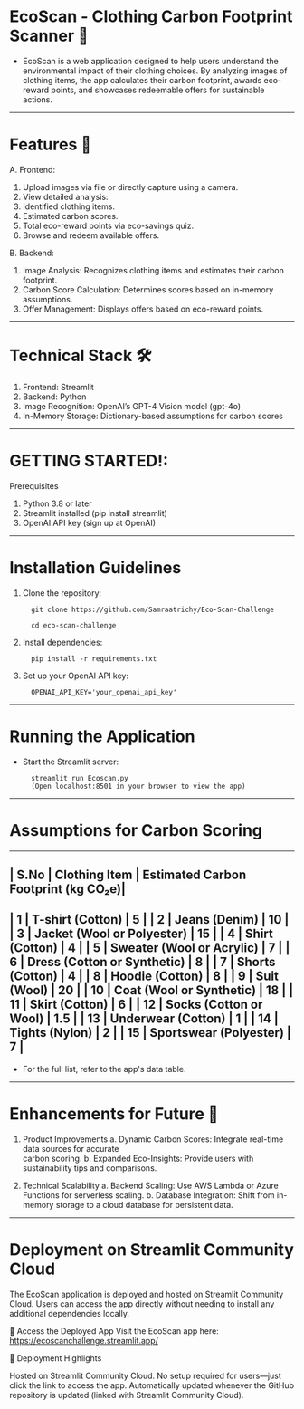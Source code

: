 # EcoScan - Clothing Carbon Footprint Scanner 🌿

* EcoScan is a web application designed to help users understand the environmental impact of their clothing choices. By analyzing images of clothing items, the app calculates their carbon footprint, awards eco-reward points, and showcases redeemable offers for sustainable actions.

-----------------------------------------------------------------------------------

# Features 🚀

A. Frontend:

1. Upload images via file or directly capture using a camera.
2. View detailed analysis:
3. Identified clothing items.
4. Estimated carbon scores.
5. Total eco-reward points via eco-savings quiz.
6. Browse and redeem available offers.

B. Backend:

1. Image Analysis: Recognizes clothing items and estimates their carbon footprint.
2. Carbon Score Calculation: Determines scores based on in-memory assumptions.
3. Offer Management: Displays offers based on eco-reward points.

------------------------------------------------------------------------------------

# Technical Stack 🛠️

1. Frontend: Streamlit
2. Backend: Python
3. Image Recognition: OpenAI’s GPT-4 Vision model (gpt-4o)
4. In-Memory Storage: Dictionary-based assumptions for carbon scores

-------------------------------------------------------------------------------------

# GETTING STARTED!: 

Prerequisites
1. Python 3.8 or later
2. Streamlit installed (pip install streamlit)
3. OpenAI API key (sign up at OpenAI)

--------------------------------------------------------------------------------------

# Installation Guidelines

1. Clone the repository:

         git clone https://github.com/Samraatrichy/Eco-Scan-Challenge

         cd eco-scan-challenge

2. Install dependencies:

         pip install -r requirements.txt

3. Set up your OpenAI API key:

         OPENAI_API_KEY='your_openai_api_key'

---------------------------------------------------------------------------------------

# Running the Application

* Start the Streamlit server:
    
        streamlit run Ecoscan.py
        (Open localhost:8501 in your browser to view the app)

---------------------------------------------------------------------------------------

# Assumptions for Carbon Scoring 
-----------------------------------------------------------------------------
| S.No | Clothing Item                | Estimated Carbon Footprint (kg CO₂e)|
-----------------------------------------------------------------------------
| 1    | T-shirt (Cotton)            | 5                                    |
| 2    | Jeans (Denim)               | 10                                   |
| 3    | Jacket (Wool or Polyester)  | 15                                   |
| 4    | Shirt (Cotton)              | 4                                    |
| 5    | Sweater (Wool or Acrylic)   | 7                                    |
| 6    | Dress (Cotton or Synthetic) | 8                                    |
| 7    | Shorts (Cotton)             | 4                                    |
| 8    | Hoodie (Cotton)             | 8                                    |
| 9    | Suit (Wool)                 | 20                                   |
| 10   | Coat (Wool or Synthetic)    | 18                                   |
| 11   | Skirt (Cotton)              | 6                                    |
| 12   | Socks (Cotton or Wool)      | 1.5                                  |
| 13   | Underwear (Cotton)          | 1                                    |
| 14   | Tights (Nylon)              | 2                                    |
| 15   | Sportswear (Polyester)      | 7                                    |
-----------------------------------------------------------------------------
* For the full list, refer to the app's data table.

-------------------------------------------------------------------------------------


# Enhancements for Future 🚀
1. Product Improvements
    a. Dynamic Carbon Scores: Integrate real-time data sources for accurate         
       carbon scoring.
    b. Expanded Eco-Insights: Provide users with sustainability tips and comparisons.

2. Technical Scalability
    a. Backend Scaling: Use AWS Lambda or Azure Functions for serverless scaling.
    b. Database Integration: Shift from in-memory storage to a cloud database 
        for persistent data.

---------------------------------------------------------------------------------------

# Deployment on Streamlit Community Cloud
The EcoScan application is deployed and hosted on Streamlit Community Cloud. Users can access the app directly without needing to install any additional dependencies locally.

🚀 Access the Deployed App
Visit the EcoScan app here: https://ecoscanchallenge.streamlit.app/

🌟 Deployment Highlights

Hosted on Streamlit Community Cloud.
No setup required for users—just click the link to access the app.
Automatically updated whenever the GitHub repository is updated (linked with Streamlit Community Cloud).
